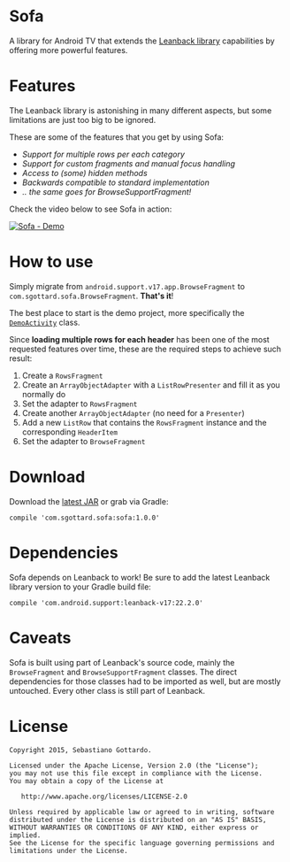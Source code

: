 Sofa
====

A library for Android TV that extends the [Leanback library](https://developer.android.com/tools/support-library/features.html#v17-leanback) capabilities by offering more powerful features.

Features
========

The Leanback library is astonishing in many different aspects, but some limitations are just too big to be ignored.

These are some of the features that you get by using Sofa:

* _Support for multiple rows per each category_
* _Support for custom fragments and manual focus handling_
* _Access to (some) hidden methods_
* _Backwards compatible to standard implementation_
* _.. the same goes for BrowseSupportFragment!_

Check the video below to see Sofa in action:

[![Sofa - Demo](http://img.youtube.com/vi/fM_2p1sWOD4/0.jpg)](https://www.youtube.com/watch?v=fM_2p1sWOD4 "Sofa - Demo")

How to use
==========

Simply migrate from `android.support.v17.app.BrowseFragment` to `com.sgottard.sofa.BrowseFragment`. **That's it**!

The best place to start is the demo project, more specifically the [`DemoActivity`](https://github.com/dextorer/Sofa/blob/master/demo/src/main/java/com/sgottard/sofademo/DemoActivity.java) class.

Since **loading multiple rows for each header** has been one of the most requested features over time, these are the required steps to achieve such result:

1. Create a `RowsFragment`
3. Create an `ArrayObjectAdapter` with a `ListRowPresenter` and fill it as you normally do
4. Set the adapter to `RowsFragment`
5. Create another `ArrayObjectAdapter` (no need for a `Presenter`)
6. Add a new `ListRow` that contains the `RowsFragment` instance and the corresponding `HeaderItem`
7. Set the adapter to `BrowseFragment`

Download
========

Download the [latest JAR](https://bintray.com/dextor/maven/com.sgottard.sofa/_latestVersion) or grab via Gradle:

```
compile 'com.sgottard.sofa:sofa:1.0.0'
```

Dependencies
============

Sofa depends on Leanback to work! Be sure to add the latest Leanback library version to your Gradle build file:

```
compile 'com.android.support:leanback-v17:22.2.0'
```

Caveats
=======

Sofa is built using part of Leanback's source code, mainly the `BrowseFragment` and `BrowseSupportFragment` classes. The direct dependencies for those classes had to be imported as well, but are mostly untouched. Every other class is still part of Leanback.

License
=======

```
Copyright 2015, Sebastiano Gottardo.

Licensed under the Apache License, Version 2.0 (the "License");
you may not use this file except in compliance with the License.
You may obtain a copy of the License at

   http://www.apache.org/licenses/LICENSE-2.0

Unless required by applicable law or agreed to in writing, software
distributed under the License is distributed on an "AS IS" BASIS,
WITHOUT WARRANTIES OR CONDITIONS OF ANY KIND, either express or implied.
See the License for the specific language governing permissions and
limitations under the License.
```
